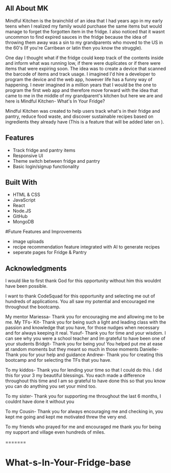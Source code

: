 
## All About MK
Mindful Kitchen is the brainchild of an idea that I had years ago in my early teens when I realized my family would purchase the same items but would manage to forget the forgotten item in the fridge. I also noticed that it wasnt uncommon to find expired sauces in the fridge because the idea of throwing them away was a sin to my grandparents who moved to the US in the 60's (If you're Carribean or latin then you know the struggle). 

One day I thought what if the fridge could keep track of the contents inside and inform what was running low, if there were duplicates or if there were items that were expiring soon. The idea was to create a device that scanned the barcode of items and track usage. I imagined I'd hire a developer to program the device and the web app, however life has a funny way of happening.  I never imagined in a million years that I would be the one to program the first web app and therefore move forward with the idea that came to me in the middle of my grandparent's kitchen but here we are and here is Mindful Kitchen- What's In Your Fridge?

Mindful Kitchen was created to help users track what's in their fridge and pantry, reduce food waste, and discover sustainable recipes based on ingredients they already have (This is a feature that will be added later on ).

## Features
- Track fridge and pantry items
- Responsive UI
- Theme switch between fridge and pantry 
- Basic login/signup functionality 


## Built With
- HTML & CSS
- JavaScript
- React
- Node.JS
- GitHub
- MongoDB


#Future Features and Improvements 
- image uploads 
- recipe recommendation feature integrated with AI to generate recipes 
- seperate pages for Fridge & Pantry 

## Acknowledgments 

I would like to first thank God for this opportunity without him this wouldnt have been possible.

I want to thank CodeSquad for this opportunity and selecting me out of hundreds of applications. You all saw my potential and encouraged me throughout the bootcamp.

My mentor Mariessa- Thank you for encouraging me and allowing me to be me. 
My TFs- 
Kit- Thank you for being such a light and leading class with the passion and knowledge that you have, for those nudges when necessary and for always keeping it real. 
Yusuf- Thank you for time and your wisdom. I can see why you were a school teacher and Im grateful to have been one of your students
Bridgit- Thank you for being you! You helped  put me  at ease at random moments but they meant so much in those moments
Danielle- Thank you for your help and guidance 
Andrew- Thank you for creating this bootcamp and for selecting the TFs that you have.

To my kiddos- Thank you for lending your time so that I could do this. I did this for your 3 my beautiful blessings. You each made a difference throughout this time and I am so grateful to have done this so that you know you can do anything you set your mind too. 

To my sister- Thank you for supporting me throughout the last 6 months, I couldnt have done it without you

To my Cousin- Thank you for always encouraging me and checking in, you kept me going and kept me motivated threw the very end. 

To my friends who prayed for me and encouraged me thank you for being my support and village even hundreds of miles. 



=======
# What-s-In-Your-Fridge-base

